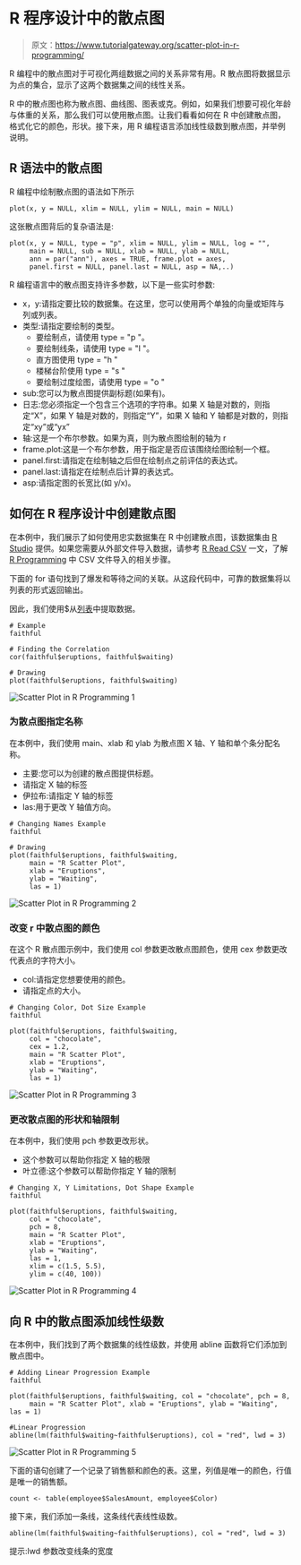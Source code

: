 # R 程序设计中的散点图

> 原文：<https://www.tutorialgateway.org/scatter-plot-in-r-programming/>

R 编程中的散点图对于可视化两组数据之间的关系非常有用。R 散点图将数据显示为点的集合，显示了这两个数据集之间的线性关系。

R 中的散点图也称为散点图、曲线图、图表或克。例如，如果我们想要可视化年龄与体重的关系，那么我们可以使用散点图。让我们看看如何在 R 中创建散点图，格式化它的颜色，形状。接下来，用 R 编程语言添加线性级数到散点图，并举例说明。

## R 语法中的散点图

R 编程中绘制散点图的语法如下所示

```
plot(x, y = NULL, xlim = NULL, ylim = NULL, main = NULL)
```

这张散点图背后的复杂语法是:

```
plot(x, y = NULL, type = "p", xlim = NULL, ylim = NULL, log = "", 
     main = NULL, sub = NULL, xlab = NULL, ylab = NULL, 
     ann = par("ann"), axes = TRUE, frame.plot = axes, 
     panel.first = NULL, panel.last = NULL, asp = NA,..)
```

R 编程语言中的散点图支持许多参数，以下是一些实时参数:

*   x，y:请指定要比较的数据集。在这里，您可以使用两个单独的向量或矩阵与列或列表。
*   类型:请指定要绘制的类型。
    *   要绘制点，请使用 type = "p "。
    *   要绘制线条，请使用 type = "l "。
    *   直方图使用 type = "h "
    *   楼梯台阶使用 type = "s "
    *   要绘制过度绘图，请使用 type = "o "
*   sub:您可以为散点图提供副标题(如果有)。
*   日志:您必须指定一个包含三个选项的字符串。如果 X 轴是对数的，则指定“X”，如果 Y 轴是对数的，则指定“Y”，如果 X 轴和 Y 轴都是对数的，则指定“xy”或“yx”
*   轴:这是一个布尔参数。如果为真，则为散点图绘制的轴为 r
*   frame.plot:这是一个布尔参数，用于指定是否应该围绕绘图绘制一个框。
*   panel.first:请指定在绘制轴之后但在绘制点之前评估的表达式。
*   panel.last:请指定在绘制点后计算的表达式。
*   asp:请指定图的长宽比(如 y/x)。

## 如何在 R 程序设计中创建散点图

在本例中，我们展示了如何使用忠实数据集在 R 中创建散点图，该数据集由 [R Studio](https://www.tutorialgateway.org/download-r-studio-and-install/) 提供。如果您需要从外部文件导入数据，请参考 [R Read CSV](https://www.tutorialgateway.org/r-read-csv-function/) 一文，了解 [R Programming](https://www.tutorialgateway.org/r-programming/) 中 CSV 文件导入的相关步骤。

下面的 for 语句找到了爆发和等待之间的关联。从这段代码中，可靠的数据集将以列表的形式返回输出。

因此，我们使用$从[列表](https://www.tutorialgateway.org/r-list/)中提取数据。

```
# Example
faithful

# Finding the Correlation
cor(faithful$eruptions, faithful$waiting)

# Drawing
plot(faithful$eruptions, faithful$waiting)
```

![Scatter Plot in R Programming 1](img/755eeb7bbbe86f4103f1a713dc2ec7b8.png)

### 为散点图指定名称

在本例中，我们使用 main、xlab 和 ylab 为散点图 X 轴、Y 轴和单个条分配名称。

*   主要:您可以为创建的散点图提供标题。
*   请指定 X 轴的标签
*   伊拉布:请指定 Y 轴的标签
*   las:用于更改 Y 轴值方向。

```
# Changing Names Example
faithful

# Drawing 
plot(faithful$eruptions, faithful$waiting,
     main = "R Scatter Plot",
     xlab = "Eruptions",
     ylab = "Waiting",
     las = 1)
```

![Scatter Plot in R Programming 2](img/a0d3c864f3aedf7be45468ae9a1f4d1a.png)

### 改变 r 中散点图的颜色

在这个 R 散点图示例中，我们使用 col 参数更改散点图颜色，使用 cex 参数更改代表点的字符大小。

*   col:请指定您想要使用的颜色。
*   请指定点的大小。

```
# Changing Color, Dot Size Example
faithful

plot(faithful$eruptions, faithful$waiting, 
     col = "chocolate", 
     cex = 1.2, 
     main = "R Scatter Plot", 
     xlab = "Eruptions", 
     ylab = "Waiting", 
     las = 1)
```

![Scatter Plot in R Programming 3](img/5c56eb44ceb62866c8bef04e5815f175.png)

### 更改散点图的形状和轴限制

在本例中，我们使用 pch 参数更改形状。

*   这个参数可以帮助你指定 X 轴的极限
*   叶立德:这个参数可以帮助你指定 Y 轴的限制

```
# Changing X, Y Limitations, Dot Shape Example
faithful

plot(faithful$eruptions, faithful$waiting, 
     col = "chocolate", 
     pch = 8, 
     main = "R Scatter Plot", 
     xlab = "Eruptions", 
     ylab = "Waiting", 
     las = 1,
     xlim = c(1.5, 5.5), 
     ylim = c(40, 100))
```

![Scatter Plot in R Programming 4](img/2bc17ea162c4dd31595b93265d8da420.png)

## 向 R 中的散点图添加线性级数

在本例中，我们找到了两个数据集的线性级数，并使用 abline 函数将它们添加到散点图中。

```
# Adding Linear Progression Example
faithful

plot(faithful$eruptions, faithful$waiting, col = "chocolate", pch = 8, 
     main = "R Scatter Plot", xlab = "Eruptions", ylab = "Waiting", las = 1)

#Linear Progression
abline(lm(faithful$waiting~faithful$eruptions), col = "red", lwd = 3)
```

![Scatter Plot in R Programming 5](img/c6b0c21acec33248fc37fe5a9b6f5d74.png)

下面的语句创建了一个记录了销售额和颜色的表。这里，列值是唯一的颜色，行值是唯一的销售额。

```
count <- table(employee$SalesAmount, employee$Color)
```

接下来，我们添加一条线，这条线代表线性级数。

```
abline(lm(faithful$waiting~faithful$eruptions), col = "red", lwd = 3)
```

提示:lwd 参数改变线条的宽度